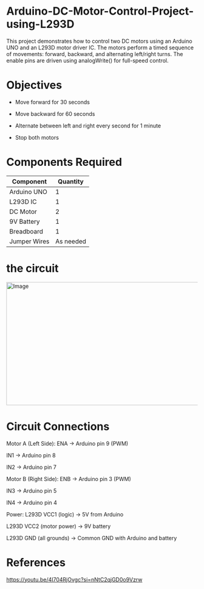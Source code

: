 # Arduino-DC-Motor-Control-Project-using-L293D

This project demonstrates how to control two DC motors using an Arduino UNO and an L293D motor driver IC. The motors perform a timed sequence of movements: forward, backward, and alternating left/right turns. The enable pins are driven using analogWrite() for full-speed control.

# Objectives

- Move forward for 30 seconds

- Move backward for 60 seconds

- Alternate between left and right every second for 1 minute

- Stop both motors


# Components Required

| Component    | Quantity  |
| ------------ | --------- |
| Arduino UNO  | 1         |
| L293D IC     | 1         |
| DC Motor     | 2         |
| 9V Battery   | 1         |
| Breadboard   | 1         |
| Jumper Wires | As needed |


# the circuit

<img width="751" height="323" alt="Image" src="https://github.com/user-attachments/assets/df62763f-44ce-4715-8dac-0100afeb2aa4" />


# Circuit Connections

Motor A (Left Side):
ENA → Arduino pin 9 (PWM)

IN1 → Arduino pin 8

IN2 → Arduino pin 7

Motor B (Right Side):
ENB → Arduino pin 3 (PWM)

IN3 → Arduino pin 5

IN4 → Arduino pin 4

Power:
L293D VCC1 (logic) → 5V from Arduino

L293D VCC2 (motor power) → 9V battery

L293D GND (all grounds) → Common GND with Arduino and battery

# References

https://youtu.be/4I704RjOvgc?si=nNtC2qjGD0o9Vzrw


